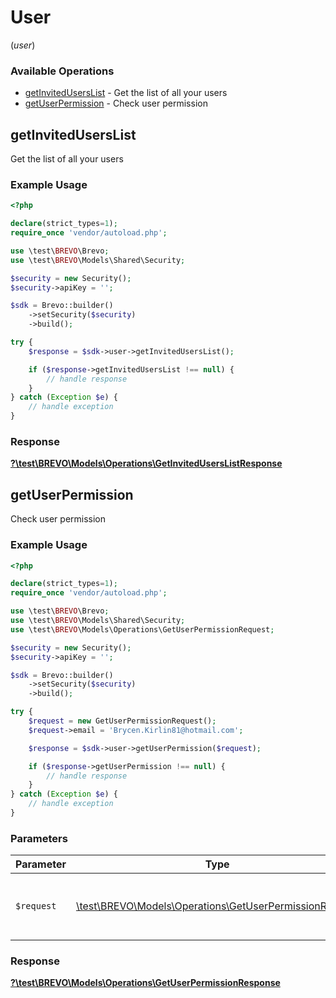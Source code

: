 # User
(*user*)

### Available Operations

* [getInvitedUsersList](#getinviteduserslist) - Get the list of all your users
* [getUserPermission](#getuserpermission) - Check user permission

## getInvitedUsersList

Get the list of all your users

### Example Usage

```php
<?php

declare(strict_types=1);
require_once 'vendor/autoload.php';

use \test\BREVO\Brevo;
use \test\BREVO\Models\Shared\Security;

$security = new Security();
$security->apiKey = '';

$sdk = Brevo::builder()
    ->setSecurity($security)
    ->build();

try {
    $response = $sdk->user->getInvitedUsersList();

    if ($response->getInvitedUsersList !== null) {
        // handle response
    }
} catch (Exception $e) {
    // handle exception
}
```


### Response

**[?\test\BREVO\Models\Operations\GetInvitedUsersListResponse](../../models/operations/GetInvitedUsersListResponse.md)**


## getUserPermission

Check user permission

### Example Usage

```php
<?php

declare(strict_types=1);
require_once 'vendor/autoload.php';

use \test\BREVO\Brevo;
use \test\BREVO\Models\Shared\Security;
use \test\BREVO\Models\Operations\GetUserPermissionRequest;

$security = new Security();
$security->apiKey = '';

$sdk = Brevo::builder()
    ->setSecurity($security)
    ->build();

try {
    $request = new GetUserPermissionRequest();
    $request->email = 'Brycen.Kirlin81@hotmail.com';

    $response = $sdk->user->getUserPermission($request);

    if ($response->getUserPermission !== null) {
        // handle response
    }
} catch (Exception $e) {
    // handle exception
}
```

### Parameters

| Parameter                                                                                                     | Type                                                                                                          | Required                                                                                                      | Description                                                                                                   |
| ------------------------------------------------------------------------------------------------------------- | ------------------------------------------------------------------------------------------------------------- | ------------------------------------------------------------------------------------------------------------- | ------------------------------------------------------------------------------------------------------------- |
| `$request`                                                                                                    | [\test\BREVO\Models\Operations\GetUserPermissionRequest](../../models/operations/GetUserPermissionRequest.md) | :heavy_check_mark:                                                                                            | The request object to use for the request.                                                                    |


### Response

**[?\test\BREVO\Models\Operations\GetUserPermissionResponse](../../models/operations/GetUserPermissionResponse.md)**

